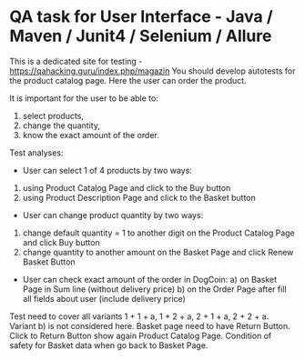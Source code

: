 # QA task for User Interface - Java / Maven / Junit4 / Selenium / Allure 

This is a dedicated site for testing - https://qahacking.guru/index.php/magazin
You should develop autotests for the product catalog page. 
Here the user can order the product. 

It is important for the user to be able to:
1) select products, 
2) change the quantity, 
3) know the exact amount of the order.

Test analyses:
- User can select 1 of 4 products by two ways: 
1) using Product Catalog Page and click to the Buy button
2) using Product Description Page and click to the Basket button

- User can change product quantity by two ways:
1) change default quantity = 1 to another digit on the Product Catalog Page and click Buy button
2) change quantity to another amount on the Basket Page and click Renew Basket Button

- User can check exact amount of the order in DogCoin: 
a) on Basket Page in Sum line (without delivery price)
b) on the Order Page after fill all fields about user (include delivery price)

Test need to cover all variants 1 + 1 + a, 1 + 2 + a, 2 + 1 + a, 2 + 2 + a.
Variant b) is not considered here.
Basket page need to have Return Button.
Click to Return Button show again Product Catalog Page. 
Condition of safety for Basket data when go back to Basket Page.
